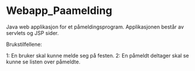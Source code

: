 # Webapp_Paamelding

Java web applikasjon for et påmeldingsprogram. Applikasjonen består av servlets og JSP sider. 

Brukstilfellene:

1: En bruker skal kunne melde seg på festen.
2: En påmeldt deltager skal se kunne se listen over påmeldte.

